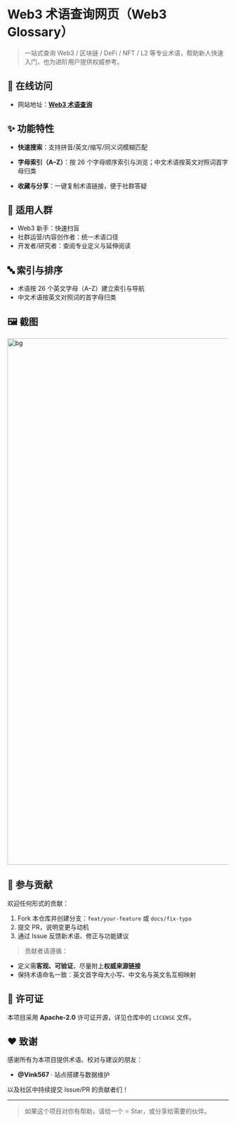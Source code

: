 # Web3 术语查询网页（Web3 Glossary）

> 一站式查询 Web3 / 区块链 / DeFi / NFT / L2 等专业术语，帮助新人快速入门，也为进阶用户提供权威参考。

## 🔗 在线访问

* 网站地址：**[Web3 术语查询](https://vink567.github.io/Web3-terminology/)**

## ✨ 功能特性

* **快速搜索**：支持拼音/英文/缩写/同义词模糊匹配

* **字母索引（A–Z）**：按 26 个字母顺序索引与浏览；中文术语按英文对照词首字母归类

* **收藏与分享**：一键复制术语链接，便于社群答疑

## 🧭 适用人群

* Web3 新手：快速扫盲
* 社群运营/内容创作者：统一术语口径
* 开发者/研究者：查阅专业定义与延伸阅读

## 🔤 索引与排序

* 术语按 26 个英文字母（A–Z）建立索引与导航
* 中文术语按英文对照词的首字母归类

## 🖼️ 截图

<img width="1103" height="1196" alt="bg" src="https://github.com/user-attachments/assets/87390ebc-7452-40ab-bbc6-e32bc001d960" />


## 🤝 参与贡献

欢迎任何形式的贡献：

1. Fork 本仓库并创建分支：`feat/your-feature` 或 `docs/fix-typo`
2. 提交 PR，说明变更与动机
3. 通过 Issue 反馈新术语、修正与功能建议

> 贡献者请遵循：

* 定义需**客观、可验证**，尽量附上**权威来源链接**
* 保持术语命名一致：英文首字母大小写、中文名与英文名互相映射

## 📄 许可证

本项目采用 **Apache-2.0** 许可证开源，详见仓库中的 `LICENSE` 文件。

## ❤️ 致谢

感谢所有为本项目提供术语、校对与建议的朋友：

* &#x20;**@Vink567** · 站点搭建与数据维护

以及社区中持续提交 Issue/PR 的贡献者们！

---

> 如果这个项目对你有帮助，请给一个 ⭐️ Star，或分享给需要的伙伴。
